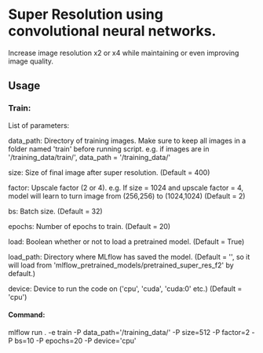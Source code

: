 # Super Resolution using convolutional neural networks.

Increase image resolution x2 or x4 while maintaining or even improving image quality.

## Usage

### Train:

List of parameters: 

  data_path: Directory of training images. Make sure to keep all images in a folder named 'train' before running script. e.g. if images are in '/training_data/train/', data_path = '/training_data/'  
  
  size: Size of final image after super resolution. (Default = 400)  
  
  factor: Upscale factor (2 or 4). e.g. If size  = 1024 and upscale factor = 4, model will learn to turn image from (256,256) to (1024,1024) (Default = 2)  
  
  bs: Batch size. (Default = 32)  
  
  epochs: Number of epochs to train. (Default = 20)  
  
  load: Boolean whether or not to load a pretrained model. (Default = True)  
  
  load_path: Directory where MLflow has saved the model. (Default = '', so it will load from 'mlflow_pretrained_models/pretrained_super_res_f2' by default.)   
  
  device: Device to run the code on ('cpu', 'cuda', 'cuda:0' etc.) (Default = 'cpu') 
  
#### Command:    

mlflow run . -e train -P data_path='/training_data/' -P size=512 -P factor=2 -P bs=10 -P epochs=20 -P device='cpu'  
